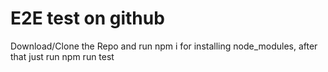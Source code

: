 # E2E test on github
Download/Clone the Repo and run npm i for installing node_modules, after that just run npm run test 